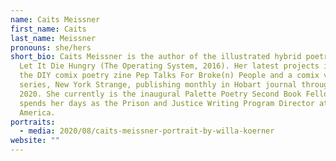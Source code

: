 ```yaml
---
name: Caits Meissner
first_name: Caits
last_name: Meissner
pronouns: she/hers
short_bio: Caits Meissner is the author of the illustrated hybrid poetry book
  Let It Die Hungry (The Operating System, 2016). Her latest projects include
  the DIY comix poetry zine Pep Talks For Broke(n) People and a comix vignette
  series, New York Strange, publishing monthly in Hobart journal throughout
  2020. She currently is the inaugural Palette Poetry Second Book Fellow and
  spends her days as the Prison and Justice Writing Program Director at PEN
  America.
portraits:
  - media: 2020/08/caits-meissner-portrait-by-willa-koerner
website: ""
---
```


